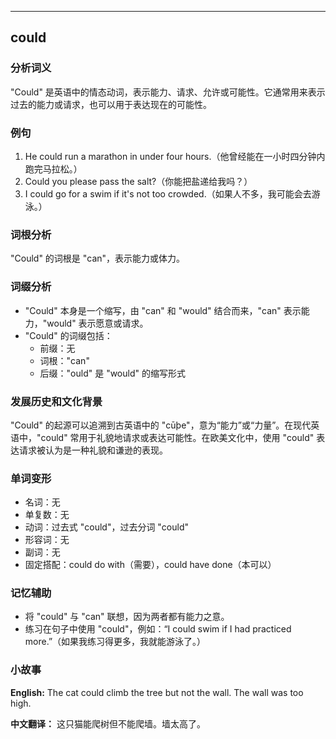 
---------------
## could
### 分析词义
"Could" 是英语中的情态动词，表示能力、请求、允许或可能性。它通常用来表示过去的能力或请求，也可以用于表达现在的可能性。

### 例句
1. He could run a marathon in under four hours.（他曾经能在一小时四分钟内跑完马拉松。）
2. Could you please pass the salt?（你能把盐递给我吗？）
3. I could go for a swim if it's not too crowded.（如果人不多，我可能会去游泳。）

### 词根分析
"Could" 的词根是 "can"，表示能力或体力。

### 词缀分析
- "Could" 本身是一个缩写，由 "can" 和 "would" 结合而来，"can" 表示能力，"would" 表示愿意或请求。
- "Could" 的词缀包括：
  - 前缀：无
  - 词根："can"
  - 后缀："ould" 是 "would" 的缩写形式

### 发展历史和文化背景
"Could" 的起源可以追溯到古英语中的 "cūþe"，意为“能力”或“力量”。在现代英语中，"could" 常用于礼貌地请求或表达可能性。在欧美文化中，使用 "could" 表达请求被认为是一种礼貌和谦逊的表现。

### 单词变形
- 名词：无
- 单复数：无
- 动词：过去式 "could"，过去分词 "could"
- 形容词：无
- 副词：无
- 固定搭配：could do with（需要），could have done（本可以）

### 记忆辅助
- 将 "could" 与 "can" 联想，因为两者都有能力之意。
- 练习在句子中使用 "could"，例如：“I could swim if I had practiced more.”（如果我练习得更多，我就能游泳了。）

### 小故事
**English:**
The cat could climb the tree but not the wall. The wall was too high.

**中文翻译：**
这只猫能爬树但不能爬墙。墙太高了。


